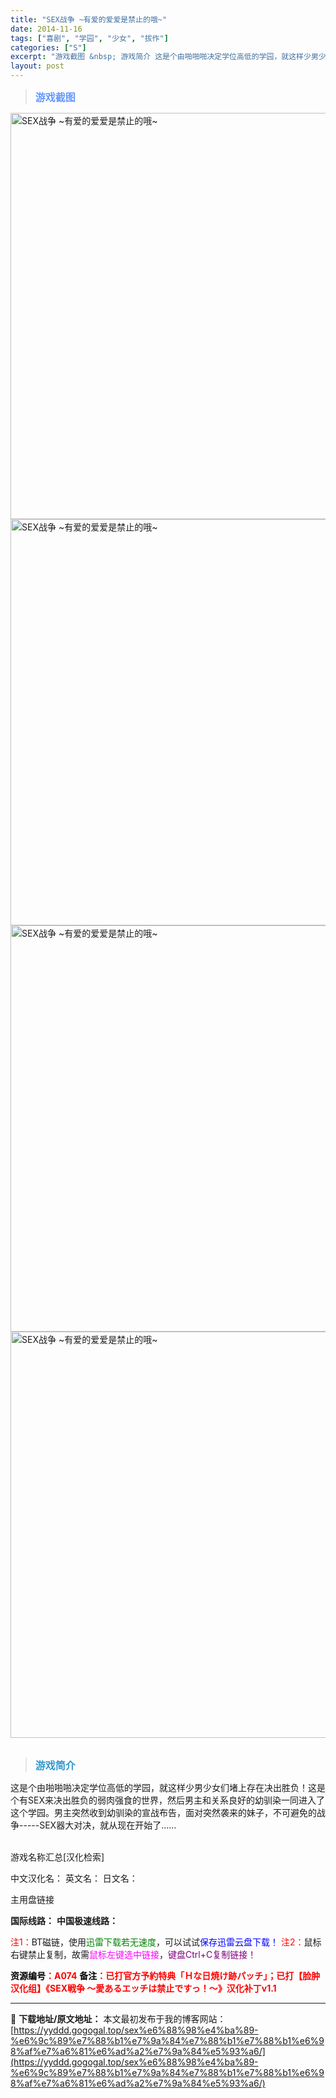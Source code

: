 ```yaml
---
title: "SEX战争 ~有爱的爱爱是禁止的哦~"
date: 2014-11-16
tags: ["喜剧", "学园", "少女", "拔作"]
categories: ["S"]
excerpt: "游戏截图 &nbsp; 游戏简介 这是个由啪啪啪决定学位高低的学园，就这样少男少女们堵上存在决出胜负！这是个有SEX来决出胜负的弱肉强食的世界，然后男主和关系良好的幼驯染一同进入了这个学园。男主突然收到幼驯染的宣战布告，面对突然袭来的妹子，不可避免的战争-----SEX器大对决，就从现在开始了…… &hellip;"
layout: post
---
```


<div>
<blockquote><b><span style="font-size: 12pt; color: #6699ff;">游戏截图</span></b></blockquote>
<div><img title="点击放大" src="https://yyddd.gogogal.top/wp-content/uploads/2025/04/20250430_6811f9b1024a7.webp" alt="SEX战争 ~有爱的爱爱是禁止的哦~" width="650" /></div>
<div><img title="点击放大" src="https://yyddd.gogogal.top/wp-content/uploads/2025/04/20250430_6811f9b298534.webp" alt="SEX战争 ~有爱的爱爱是禁止的哦~" width="650" /></div>
<div><img title="点击放大" src="https://yyddd.gogogal.top/wp-content/uploads/2025/04/20250430_6811f9b4735bb.webp" alt="SEX战争 ~有爱的爱爱是禁止的哦~" width="650" /></div>
<div><img title="点击放大" src="https://yyddd.gogogal.top/wp-content/uploads/2025/04/20250430_6811f9b62a192.webp" alt="SEX战争 ~有爱的爱爱是禁止的哦~" width="650" /></div>
&nbsp;
<blockquote><b><span style="font-size: 12pt; color: #3399cc;">游戏简介</span></b></blockquote>
<div>这是个由啪啪啪决定学位高低的学园，就这样少男少女们堵上存在决出胜负！这是个有SEX来决出胜负的弱肉强食的世界，然后男主和关系良好的幼驯染一同进入了这个学园。男主突然收到幼驯染的宣战布告，面对突然袭来的妹子，不可避免的战争-----SEX器大对决，就从现在开始了……</div>
&nbsp;

游戏名称汇总[汉化检索]

中文汉化名：
英文名：
日文名：
</div>
<div class="panel panel-primary">
<div class="panel-heading">主用盘链接</div>
<div class="panel-body">

<b>国际线路：</b>
<b>中国极速线路：</b>


<span style="color: #ff0000;">注1：</span>BT磁链，使用<span style="color: #008000;">迅雷下载若无速度</span>，可以试试<span style="color: #0000ff;">保存迅雷云盘下载！</span>
<span style="color: #ff0000;">注2：</span>鼠标右键禁止复制，故需<span style="color: #ff00ff;">鼠标左键选中链接</span>，<span style="color: #800080;">键盘Ctrl+C复制链接！</span>

</div>
<div class="panel-footer"><span style="color: #ff0000;"><b><span style="color: #000000;">资源编号</span>：A074</b></span>
<span style="color: #ff0000;"><b><span style="color: #000000;">备注</span>：已打官方予約特典「Ｈな日焼け跡パッチ」；已打【脸肿汉化组】《SEX戦争 ～愛あるエッチは禁止ですっ！～》汉化补丁v1.1</b></span></div>
</div>

---
📖 **下载地址/原文地址：** 本文最初发布于我的博客网站：[https://yyddd.gogogal.top/sex%e6%88%98%e4%ba%89-%e6%9c%89%e7%88%b1%e7%9a%84%e7%88%b1%e7%88%b1%e6%98%af%e7%a6%81%e6%ad%a2%e7%9a%84%e5%93%a6/](https://yyddd.gogogal.top/sex%e6%88%98%e4%ba%89-%e6%9c%89%e7%88%b1%e7%9a%84%e7%88%b1%e7%88%b1%e6%98%af%e7%a6%81%e6%ad%a2%e7%9a%84%e5%93%a6/)
